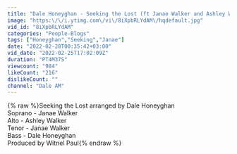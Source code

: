 ```yaml
---
title: "Dale Honeyghan - Seeking the Lost (ft Janae Walker and Ashley Walker)"
image: "https:\/\/i.ytimg.com\/vi\/8iXpbRLYdAM\/hqdefault.jpg"
vid_id: "8iXpbRLYdAM"
categories: "People-Blogs"
tags: ["Honeyghan","Seeking","Janae"]
date: "2022-02-28T00:35:42+03:00"
vid_date: "2022-02-25T17:02:09Z"
duration: "PT4M37S"
viewcount: "984"
likeCount: "216"
dislikeCount: ""
channel: "Dale AM"
---
```

{% raw %}Seeking the Lost arranged by Dale Honeyghan<br />Soprano - Janae Walker <br />Alto - Ashley Walker <br />Tenor - Janae Walker <br />Bass - Dale Honeyghan <br />Produced by Witnel Paul{% endraw %}
